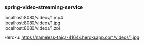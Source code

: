 ### spring-video-streaming-service

localhost:8080/videos/1.mp4 <br>
localhost:8080/videos/1.jpg <br>
localhost:8080/videos/1.zpi <br>

Heroku: https://nameless-taiga-41644.herokuapp.com/videos/1.jpg
